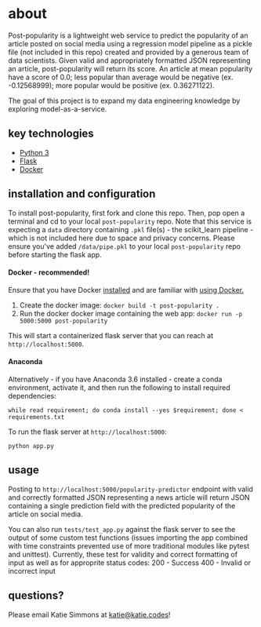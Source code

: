 # about
Post-popularity is a lightweight web service to predict the popularity of an article posted on social media using 
a regression model pipeline as a pickle file (not included in this repo) created and provided by a generous team of 
data scientists. Given valid and appropriately formatted JSON representing an article, post-popularity will return 
its score. An article at mean popularity have a score of 0.0; less popular than average would be negative 
(ex. -0.12568999); more popular would be positive (ex. 0.36271122).

The goal of this project is to expand my data engineering knowledge by exploring model-as-a-service. 

##  <a name="technologies"></a>key technologies
- [Python 3](https://www.python.org/downloads/)
- [Flask](http://flask.pocoo.org/)
- [Docker](https://www.docker.com/what-docker)

##  <a name="install-configure"></a>installation and configuration
To install post-popularity, first fork and clone this repo. Then, pop open a terminal and cd to your local 
`post-popularity` repo. Note that this service is expecting a `data` directory containing `.pkl` file(s) - 
the scikit_learn pipeline - which is not included here due to space and privacy concerns. Please ensure you've
added `/data/pipe.pkl` to your local `post-popularity` repo before starting the flask app.

#### Docker - recommended!
Ensure that you have Docker [installed](https://docs.docker.com/get-started/part2/)
and are familiar with [using Docker.](https://docs.docker.com/get-started/)

1. Create the docker image: `docker build -t post-popularity .`
2. Run the docker docker image containing the web app: `docker run -p 5000:5000 post-popularity`

This will start a containerized flask server that you can reach at `http://localhost:5000`.

#### Anaconda
Alternatively - if you have Anaconda 3.6 installed -  create a conda environment, activate it, and then run 
the following to install required dependencies:

`while read requirement; do conda install --yes $requirement; done < requirements.txt`

To run the flask server at `http://localhost:5000`:

`python app.py`

##  <a name="how-to"></a>usage
Posting to `http://localhost:5000/popularity-predictor` endpoint with valid and correctly formatted JSON representing 
a news article will return JSON containing a single prediction field with the predicted popularity of the article on
social media.

You can also run `tests/test_app.py` against the flask server to see the output of some custom test functions (issues 
importing the app combined with time constraints prevented use of more traditional modules like pytest and unittest). 
Currently, these test for validity and correct formatting of input as well as for approprite status codes:
200 - Success
400 - Invalid or incorrect input

##  <a name="contact"></a>questions?
Please email Katie Simmons at [katie@katie.codes](mailto:katie@katie.codes)!

